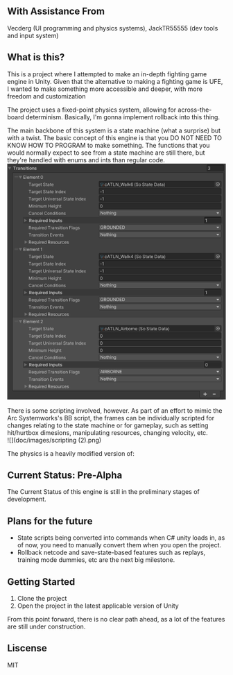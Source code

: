 ## With Assistance From

Vecderg (UI programming and physics systems), JackTR55555 (dev tools and input system)

## What is this?

This is a project where I attempted to make an in-depth fighting game engine in Unity. Given that the alternative to making a fighting game is UFE, I wanted to make something more accessible and deeper, with more freedom and customization

The project uses a fixed-point physics system, allowing for across-the-board determinism. Basically, I'm gonna implement rollback into this thing.

The main backbone of this system is a state machine (what a surprise) but with a twist. The basic concept of this engine is that you DO NOT NEED TO KNOW HOW TO PROGRAM to make something. The functions that you would normally expect to see from a state machine are still there, but they're handled with enums and ints than regular code.
![](doc/images/transitions.png)

There is some scripting involved, however. As part of an effort to mimic the Arc Systemworks's BB script, the frames can be individually scripted for changes relating to the state machine or for gameplay, such as setting hit/hurtbox dimesions, manipulating resources, changing velocity, etc.\
![](doc/images/scripting (2).png)

The physics is a heavily modified version of:



## Current Status: Pre-Alpha

The Current Status of this engine is still in the preliminary stages of development.

## Plans for the future
- State scripts being converted into commands when C# unity loads in, as of now, you need to manually convert them when you open the project.
- Rollback netcode and save-state-based features such as replays, training mode dummies, etc are the next big milestone.

## Getting Started

1) Clone the project
2) Open the project in the latest applicable version of Unity

From this point forward, there is no clear path ahead, as a lot of the features are still under construction.



## Liscense

MIT
